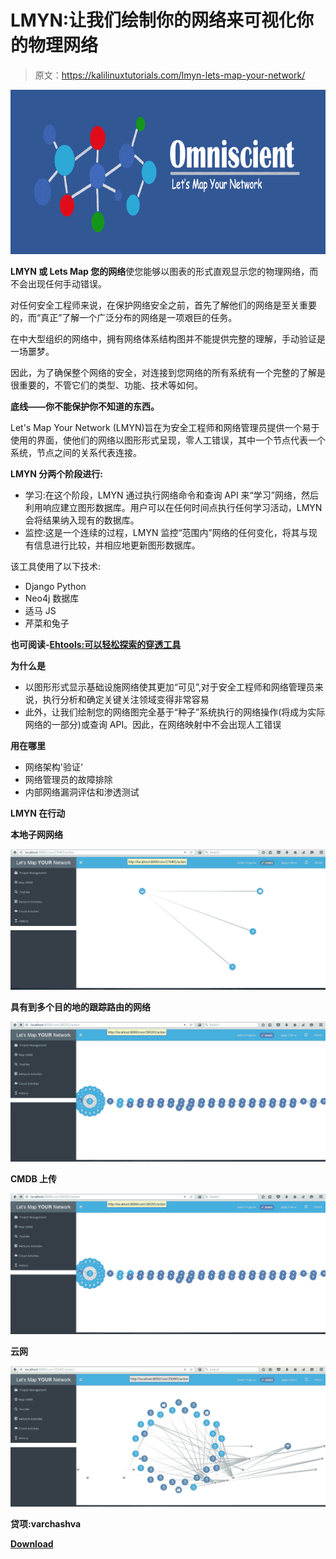 # LMYN:让我们绘制你的网络来可视化你的物理网络

> 原文：<https://kalilinuxtutorials.com/lmyn-lets-map-your-network/>

[![LMYN : Lets Map Your Network To Visualise Your Physical Network](img//16ca821cfc26b5ee58a9745e31a960c0.png "LMYN : Lets Map Your Network To Visualise Your Physical Network")](https://1.bp.blogspot.com/-_YDzjslGziw/XXXzSLDKmUI/AAAAAAAACcA/lhesUwxKcxIyWGFt0_PXaBzUVIC31OI5wCLcBGAs/s1600/Omniscient%2B%25281%2529.png)

**LMYN 或 Lets Map 您的网络**使您能够以图表的形式直观显示您的物理网络，而不会出现任何手动错误。

对任何安全工程师来说，在保护网络安全之前，首先了解他们的网络是至关重要的，而“真正”了解一个广泛分布的网络是一项艰巨的任务。

在中大型组织的网络中，拥有网络体系结构图并不能提供完整的理解，手动验证是一场噩梦。

因此，为了确保整个网络的安全，对连接到您网络的所有系统有一个完整的了解是很重要的，不管它们的类型、功能、技术等如何。

**底线——你不能保护你不知道的东西。**

Let's Map Your Network (LMYN)旨在为安全工程师和网络管理员提供一个易于使用的界面，使他们的网络以图形形式呈现，零人工错误，其中一个节点代表一个系统，节点之间的关系代表连接。

**LMYN 分两个阶段进行:**

*   学习:在这个阶段，LMYN 通过执行网络命令和查询 API 来“学习”网络，然后利用响应建立图形数据库。用户可以在任何时间点执行任何学习活动，LMYN 会将结果纳入现有的数据库。
*   监控:这是一个连续的过程，LMYN 监控“范围内”网络的任何变化，将其与现有信息进行比较，并相应地更新图形数据库。

该工具使用了以下技术:

*   Django Python
*   Neo4j 数据库
*   适马 JS
*   芹菜和兔子

**也可阅读-[Ehtools:可以轻松探索的穿透工具](https://kalilinuxtutorials.com/ehtools-penetration-tools/)**

**为什么是**

*   以图形形式显示基础设施网络使其更加“可见”,对于安全工程师和网络管理员来说，执行分析和确定关键关注领域变得非常容易
*   此外，让我们绘制您的网络图完全基于“种子”系统执行的网络操作(将成为实际网络的一部分)或查询 API。因此，在网络映射中不会出现人工错误

**用在哪里**

*   网络架构'验证'
*   网络管理员的故障排除
*   内部网络漏洞评估和渗透测试

**LMYN 在行动**

**本地子网网络**

![](img//ad49cda77cf8cf106281d82867212bd1.png)

**具有到多个目的地的跟踪路由的网络**

![](img//3e810db3b1134fce843bc0df744e4b72.png)

**CMDB 上传**

![](img//9ec7d5cd395c1409d01c61d7ff9f4c21.png)

**云网**

![](img//af5dc06c6b1d01cb0d44d048a73cbaf7.png)

**贷项:varchashva**

[**Download**](https://github.com/varchashva/LetsMapYourNetwork)